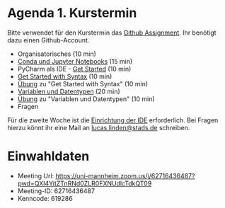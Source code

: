 # Agenda 1. Kurstermin

Bitte verwendet für den Kurstermin das [Github Assignment](https://classroom.github.com/a/DmEOgn_0). Ihr benötigt dazu einen Github-Account.

* Organisatorisches (10 min)
* [Conda und Jupyter Notebooks](01_setting_up_conda_env.md) (15 min)
* PyCharm als IDE - [Get Started](02_start_with_console.md) (10 min)
* [Get Started with Syntax](01_get_started_syntax.py) (10 min)
* [Übung](02_get_started_syntax_exercise.py) zu "Get Started with Syntax" (10 min)
* [Variablen und Datentypen](03_variables_datatypes.py) (20 min)
* [Übung](04_variables_datatypes_exercise.py) zu "Variablen und Datentypen" (10 min)
* Fragen 


Für die zweite Woche ist die [Einrichtung der IDE](../SetupIDE_Environment.md) erforderlich. Bei Fragen hierzu könnt ihr eine Mail an [lucas.linden@stads.de](mailto:kurse@stads.de) schreiben.

# Einwahldaten 

* Meeting Url: https://uni-mannheim.zoom.us/j/62716436487?pwd=QXI4YitZTnRNd0ZLR0FXNUdlcTdkQT09
* Meeting-ID: 62716436487
* Kenncode: 619286
